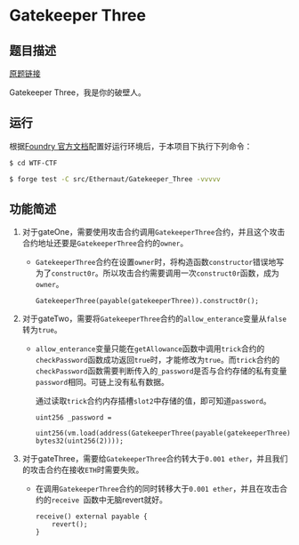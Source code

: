 # Gatekeeper Three

## 题目描述

[原题链接](https://ethernaut.openzeppelin.com/level/0x762db91C67F7394606C8A636B5A55dbA411347c6)

Gatekeeper Three，我是你的破壁人。

## 运行

根据[Foundry 官方文档](https://getfoundry.sh/)配置好运行环境后，于本项目下执行下列命令：

```sh
$ cd WTF-CTF

$ forge test -C src/Ethernaut/Gatekeeper_Three -vvvvv
```

## 功能简述

1. 对于gateOne，需要使用攻击合约调用`GatekeeperThree`合约，并且这个攻击合约地址还要是`GatekeeperThree`合约的`owner`。

    - `GatekeeperThree`合约在设置`owner`时，将构造函数`constructor`错误地写为了`construct0r`。所以攻击合约需要调用一次`construct0r`函数，成为`owner`。

        ```solidity
        GatekeeperThree(payable(gatekeeperThree)).construct0r();
        ```

2. 对于gateTwo，需要将`GatekeeperThree`合约的`allow_enterance`变量从`false`转为`true`。

    - `allow_enterance`变量只能在`getAllowance`函数中调用`trick`合约的`checkPassword`函数成功返回`true`时，才能修改为`true`。而`trick`合约的`checkPassword`函数需要判断传入的`_password`是否与合约存储的私有变量`password`相同。可链上没有私有数据。

        通过读取`trick`合约内存插槽`slot2`中存储的值，即可知道`password`。

        ```solidity
        uint256 _password =
                        uint256(vm.load(address(GatekeeperThree(payable(gatekeeperThree)).trick()), bytes32(uint256(2))));
        ```

3. 对于gateThree，需要给`GatekeeperThree`合约转大于`0.001 ether`，并且我们的攻击合约在接收`ETH`时需要失败。

    - 在调用`GatekeeperThree`合约的同时转移大于`0.001 ether`，并且在攻击合约的`receive `函数中无脑revert就好。

        ```solidity
        receive() external payable {
        	revert();
        }
        ```

        